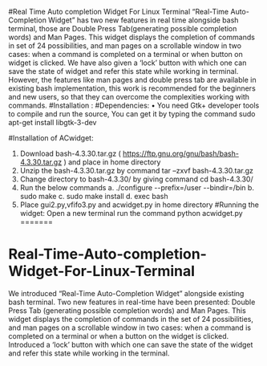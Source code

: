 #Real Time Auto completion Widget For Linux Terminal
“Real-Time Auto-Completion Widget” has two new features in real time alongside bash terminal, those are Double Press Tab(generating possible completion words) and Man Pages. This widget displays the completion of commands in set of 24 possibilities, and man pages on a scrollable window in two cases: when a command is completed on a terminal or when button on widget is clicked. We have also given a ‘lock’ button with which one can save the state of widget and refer this state while working in terminal. However, the features like man pages and double press tab are available in existing bash implementation, this work is recommended for the beginners and new users, so that they can overcome the complexities working with commands.
#Installation :
#Dependencies:
•	You need Gtk+ developer tools to compile and run the source, You can get it by typing the command
sudo apt-get install libgtk-3-dev


#Installation of ACwidget:
1.	Download  bash-4.3.30.tar.gz ( https://ftp.gnu.org/gnu/bash/bash-4.3.30.tar.gz ) and place in home directory
2.	Unzip the bash-4.3.30.tar.gz by command tar –zxvf  bash-4.3.30.tar.gz
3.	Change directory to bash-4.3.30/ by giving command cd bash-4.3.30/
4.	Run the below commands
a.	./configure --prefix=/user --bindir=/bin
b.	sudo make
c.	sudo make install
d.	exec bash
5.	Place gui2.py,vfifo3.py and acwidget.py in home directory
#Running the widget:
Open a new terminal run the command python acwidget.py
=======
# Real-Time-Auto-completion-Widget-For-Linux-Terminal

We introduced “Real-Time Auto-Completion Widget” alongside existing bash terminal. Two new features in real-time have been presented: Double Press Tab (generating possible completion words) and Man Pages. This widget displays the completion of commands in the set of 24 possibilities, and man pages on a scrollable window in two cases: when a command is completed on a terminal or when a button on the widget is clicked. Introduced a ‘lock’ button with which one can save the state of the widget and refer this state while working in the terminal.